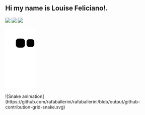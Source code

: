 ## Hi my name is Louise Feliciano!.

<div> 
  <a href="https://instagram.com/beatrizoliveirara" target="_blank"><img src="https://img.shields.io/badge/-Instagram-%23E4405F?style=for-the-badge&logo=instagram&logoColor=white" target="_blank"></a>
 <a href = "mailto:beatrizoliveiraaraujo10@gmail.com.com"><img src="https://img.shields.io/badge/-Gmail-%23333?style=for-the-badge&logo=gmail&logoColor=white" target="_blank"></a>
  <a href="https://www.linkedin.com/in/beatriz-oliveira-5b719219b" target="_blank"><img src="https://img.shields.io/badge/-LinkedIn-%230077B5?style=for-the-badge&logo=linkedin&logoColor=white" target="_blank"></a> 
 
  ![Snake animation](https://github.com/rafaballerini/rafaballerini/blob/output/github-contribution-grid-snake.svg)
 
</div>







<div> 
  ![Snake animation](https://github.com/rafaballerini/rafaballerini/blob/output/github-contribution-grid-snake.svg)
</div>
